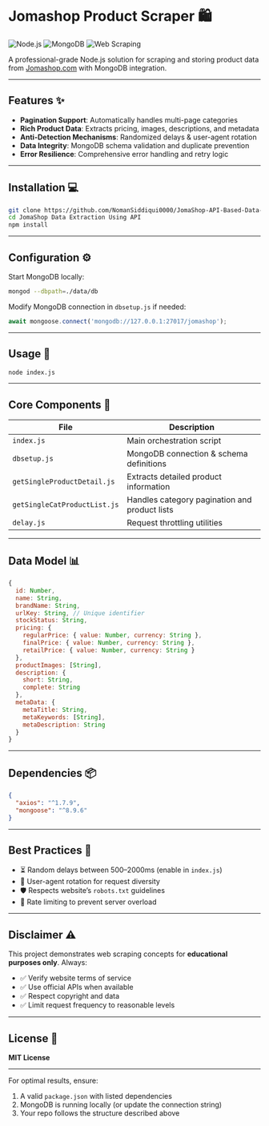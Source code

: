 # Jomashop Product Scraper 🛍️

![Node.js](https://img.shields.io/badge/Node.js-18.x-green) 
![MongoDB](https://img.shields.io/badge/MongoDB-7.x-brightgreen) 
![Web Scraping](https://img.shields.io/badge/Web--Scraping-blue)

A professional-grade Node.js solution for scraping and storing product data from [Jomashop.com](https://www.jomashop.com) with MongoDB integration.

---

## Features ✨

- **Pagination Support**: Automatically handles multi-page categories  
- **Rich Product Data**: Extracts pricing, images, descriptions, and metadata  
- **Anti-Detection Mechanisms**: Randomized delays & user-agent rotation  
- **Data Integrity**: MongoDB schema validation and duplicate prevention  
- **Error Resilience**: Comprehensive error handling and retry logic  

---

## Installation 💻

```bash
git clone https://github.com/NomanSiddiqui0000/JomaShop-API-Based-Data-Extraction-Pipeline
cd JomaShop Data Extraction Using API
npm install
```

---

## Configuration ⚙️

Start MongoDB locally:

```bash
mongod --dbpath=./data/db
```

Modify MongoDB connection in `dbsetup.js` if needed:

```javascript
await mongoose.connect('mongodb://127.0.0.1:27017/jomashop');
```

---

## Usage 🚀

```bash
node index.js
```

---

## Core Components 🧩

| File                         | Description                                           |
|------------------------------|-------------------------------------------------------|
| `index.js`                   | Main orchestration script                             |
| `dbsetup.js`                 | MongoDB connection & schema definitions               |
| `getSingleProductDetail.js`  | Extracts detailed product information                 |
| `getSingleCatProductList.js` | Handles category pagination and product lists         |
| `delay.js`                   | Request throttling utilities                          |

---

## Data Model 📊

```javascript
{
  id: Number,
  name: String,
  brandName: String,
  urlKey: String, // Unique identifier
  stockStatus: String,
  pricing: {
    regularPrice: { value: Number, currency: String },
    finalPrice: { value: Number, currency: String },
    retailPrice: { value: Number, currency: String }
  },
  productImages: [String],
  description: {
    short: String,
    complete: String
  },
  metaData: {
    metaTitle: String,
    metaKeywords: [String],
    metaDescription: String
  }
}
```

---

## Dependencies 📦

```json
{
  "axios": "^1.7.9",
  "mongoose": "^8.9.6"
}
```

---

## Best Practices 🔐

- ⏳ Random delays between 500–2000ms (enable in `index.js`)  
- 🔄 User-agent rotation for request diversity  
- 🛡️ Respects website’s `robots.txt` guidelines  
- 🚦 Rate limiting to prevent server overload  

---

## Disclaimer ⚠️

This project demonstrates web scraping concepts for **educational purposes only**. Always:

- ✅ Verify website terms of service  
- ✅ Use official APIs when available  
- ✅ Respect copyright and data  
- ✅ Limit request frequency to reasonable levels  

---

## License 📜

**MIT License**

---

For optimal results, ensure:

1. A valid `package.json` with listed dependencies  
2. MongoDB is running locally (or update the connection string)  
3. Your repo follows the structure described above  
